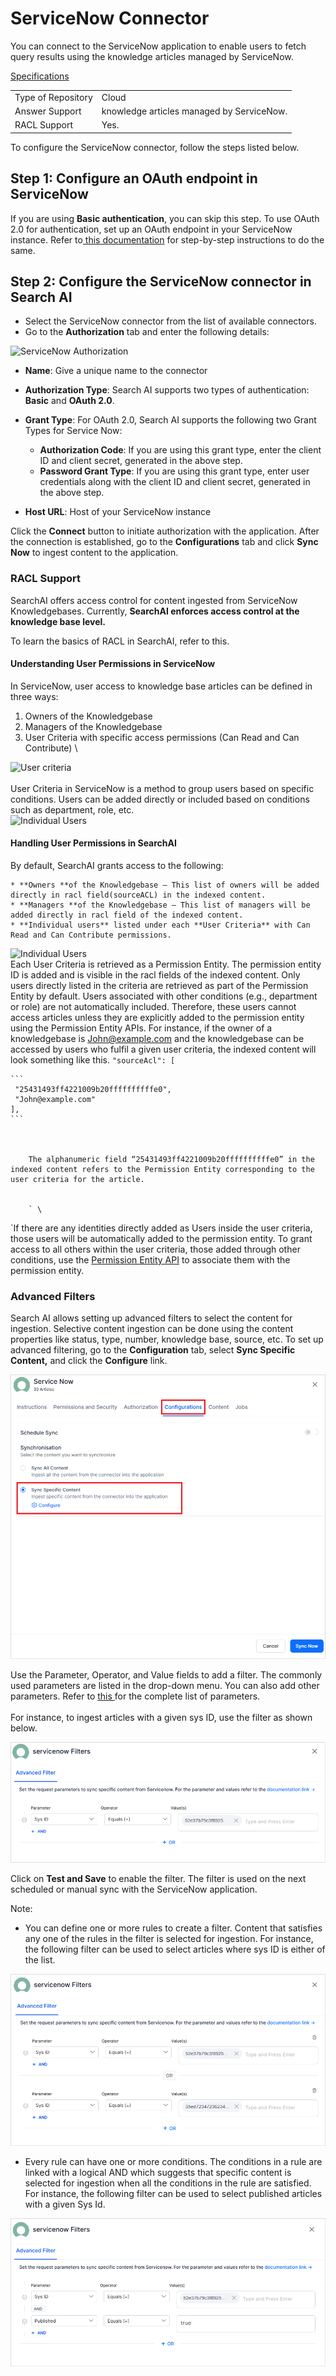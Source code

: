 # ServiceNow Connector

You can connect to the ServiceNow application to enable users to fetch query results using the knowledge articles managed by ServiceNow.

<span style="text-decoration:underline;">Specifications</span>


<table>
  <tr>
   <td>Type of Repository 
   </td>
   <td>Cloud
   </td>
  </tr>
  <tr>
   <td>Answer Support
   </td>
   <td>knowledge articles managed by ServiceNow.
   </td>
  </tr>
   <tr>
   <td>RACL Support
   </td>
   <td>Yes.
   </td>
  </tr>
  </table>

To configure the ServiceNow connector, follow the steps listed below.


## **Step 1: Configure an OAuth endpoint in ServiceNow**

If you are using **Basic authentication**, you can skip this step. To use OAuth 2.0 for authentication, set up an OAuth endpoint in your ServiceNow instance. Refer to[ this documentation](https://docs.servicenow.com/bundle/washingtondc-platform-security/page/administer/security/task/t_CreateEndpointforExternalClients.html) for step-by-step instructions to do the same.

## **Step 2: Configure the ServiceNow connector in Search AI**

* Select the ServiceNow connector from the list of available connectors. 
* Go to the **Authorization** tab and enter the following details:

![ServiceNow Authorization](images/servicenow/auth-tab.png "ServiceNow Authorization")

* **Name**: Give a unique name to the connector
* **Authorization Type**: Search AI supports two types of authentication: **Basic** and **OAuth 2.0**.
* **Grant Type**: For OAuth 2.0, Search AI supports the following two Grant Types for Service Now:
  * **Authorization Code**: If you are using this grant type, enter the client ID and client secret, generated in the above step.
  * **Password Grant Type**: If you are using this grant type, enter user credentials along with the client ID and client secret, generated in the above step.

* **Host URL**: Host of your ServiceNow instance

Click the **Connect** button to initiate authorization with the application. After the connection is established, go to the **Configurations** tab and click **Sync Now** to ingest content to the application.

### RACL Support

SearchAI offers access control for content ingested from ServiceNow Knowledgebases. Currently, **SearchAI enforces access control at the knowledge base level.**

To learn the basics of RACL in SearchAI, refer to this. 


#### **Understanding User Permissions in ServiceNow**

In ServiceNow, user access to knowledge base articles can be defined in three ways:

1. Owners of the Knowledgebase
2. Managers of the Knowledgebase
3. User Criteria with specific access permissions (Can Read and Can Contribute) \

![User criteria](images/servicenow/racl/user-criteria.png "User criteria")
 \
 \
User Criteria in ServiceNow is a method to group users based on specific conditions. Users can be added directly or included based on conditions such as department, role, etc. \
![Individual Users](images/servicenow/racl/users-in-user-criteria.png "Individual Users")

#### **Handling User Permissions in SearchAI**

By default, SearchAI grants access to the following:

    * **Owners **of the Knowledgebase – This list of owners will be added directly in racl field(sourceACL) in the indexed content.
    * **Managers **of the Knowledgebase – This list of managers will be added directly in racl field of the indexed content.
    * **Individual users** listed under each **User Criteria** with Can Read and Can Contribute permissions.  

![Individual Users](images/servicenow/racl/individual-users.png "Individual Users")
 \
Each User Criteria is retrieved as a Permission Entity. The permission entity ID is added and is visible in the racl fields of the indexed content. Only users directly listed in the criteria are retrieved as part of the Permission Entity by default.  Users associated with other conditions (e.g., department or role) are not automatically included. Therefore, these users cannot access articles unless they are explicitly added to the permission entity using the Permission Entity APIs. For instance, if the owner of a knowledgebase is John@example.com and the knowledgebase can be accessed by users who fulfil a given user criteria, the indexed content will look something like this. `"sourceAcl": [`

    ```
     "25431493ff4221009b20ffffffffffe0",
     "John@example.com"
    ],
    ```



        The alphanumeric field “25431493ff4221009b20ffffffffffe0” in the indexed content refers to the Permission Entity corresponding to the user criteria for the article. 


        ` \
`If there are any identities directly added as Users inside the user criteria, those users will be automatically added to the permission entity. To grant access to all others within the user criteria, those added through other conditions, use the [Permission Entity API](https://docs.kore.ai/searchassist/public-apis/permission-entity-apis/) to associate them with the permission entity.

### Advanced Filters

Search AI allows setting up advanced filters to select the content for ingestion. Selective content ingestion can be done using the content properties like status, type, number, knowledge base, source, etc. To set up advanced filtering, go to the **Configuration** tab, select **Sync Specific Content,** and click the **Configure** link.  

![Configuration](images/servicenow/config-tab.png "Configuration")

Use the Parameter, Operator, and Value fields to add a filter. The commonly used parameters are listed in the drop-down menu. You can also add other parameters. Refer to [this ](https://developer.servicenow.com/dev.do#!/reference)for the complete list of parameters.  \
 \
For instance, to ingest articles with a given sys ID, use the filter as shown below. 

![Example](images/servicenow/example1.png "Example")

Click on **Test and Save** to enable the filter. The filter is used on the next scheduled or manual sync with the ServiceNow application. 

Note:

* You can define one or more rules to create a filter. Content that satisfies any one of the rules in the filter is selected for ingestion. For instance, the following filter can be used to select articles where sys ID is either of the list.

![Example](images/servicenow/example2.png "Example")

* Every rule can have one or more conditions. The conditions in a rule are linked with a logical AND which suggests that specific content is selected for ingestion when all the conditions in the rule are satisfied.  For instance, the following filter can be used to select published articles with a given Sys Id.

![Example](images/servicenow/example3.png "Example")
